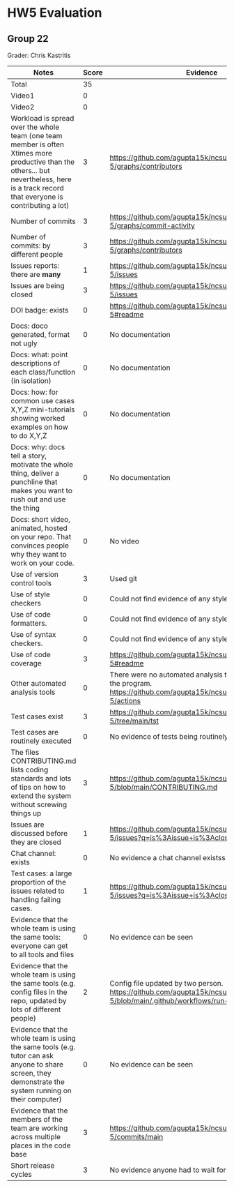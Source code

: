 # HW5 Evaluation  
## Group 22  
Grader: Chris Kastritis
  

|Notes|Score|Evidence|
|-----|-----|--------|
|Total|35||
|Video1|0|| 
|Video2|0||
|Workload is spread over the whole team (one team member is often Xtimes more productive than the others... but nevertheless, here is a track record that everyone is contributing a lot)|3|https://github.com/agupta15k/ncsu_se_fall22_22_hw2-5/graphs/contributors |
|Number of commits|3|https://github.com/agupta15k/ncsu_se_fall22_22_hw2-5/graphs/commit-activity |
|Number of commits: by different people|3|https://github.com/agupta15k/ncsu_se_fall22_22_hw2-5/graphs/contributors |
|Issues reports: there are **many**|1|https://github.com/agupta15k/ncsu_se_fall22_22_hw2-5/issues |
|Issues are being closed|3|https://github.com/agupta15k/ncsu_se_fall22_22_hw2-5/issues |
|DOI badge: exists|0|https://github.com/agupta15k/ncsu_se_fall22_22_hw2-5#readme |
|Docs: doco generated, format not ugly |0|No documentation|
|Docs: what: point descriptions of each class/function (in isolation) |0|No documentation|
|Docs: how: for common use cases X,Y,Z mini-tutorials showing worked examples on how to do X,Y,Z|0|No documentation|
|Docs: why: docs tell a story, motivate the whole thing, deliver a punchline that makes you want to rush out and use the thing|0|No documentation|
|Docs: short video, animated, hosted on your repo. That convinces people why they want to work on your code.|0|No video|
|Use of version control tools|3|Used git|
|Use of style checkers |0|Could not find evidence of any style checker|
|Use of code formatters. |0|Could not find evidence of any style checker|
|Use of syntax checkers. |0|Could not find evidence of any style checker|
|Use of code coverage |3|https://github.com/agupta15k/ncsu_se_fall22_22_hw2-5#readme|
|Other automated analysis tools|0|There were no automated analysis tools, only running the program. https://github.com/agupta15k/ncsu_se_fall22_22_hw2-5/actions |
|Test cases exist|3|https://github.com/agupta15k/ncsu_se_fall22_22_hw2-5/tree/main/tst |
|Test cases are routinely executed|0|No evidence of tests being routinely run|
|The files CONTRIBUTING.md lists coding standards and lots of tips on how to extend the system without screwing things up|3|https://github.com/agupta15k/ncsu_se_fall22_22_hw2-5/blob/main/CONTRIBUTING.md |
|Issues are discussed before they are closed|1|https://github.com/agupta15k/ncsu_se_fall22_22_hw2-5/issues?q=is%3Aissue+is%3Aclosed |
|Chat channel: exists|0|No evidence a chat channel existss|
|Test cases: a large proportion of the issues related to handling failing cases.|1|https://github.com/agupta15k/ncsu_se_fall22_22_hw2-5/issues?q=is%3Aissue+is%3Aclosed |
|Evidence that the whole team is using the same tools: everyone can get to all tools and files|0|No evidence can be seen |
|Evidence that the whole team is using the same tools (e.g. config files in the repo, updated by lots of different people)|2|Config file updated by two person. https://github.com/agupta15k/ncsu_se_fall22_22_hw2-5/blob/main/.github/workflows/run-test.yml |
|Evidence that the whole team is using the same tools (e.g. tutor can ask anyone to share screen, they demonstrate the system running on their computer)|0|No evidence can be seen |
|Evidence that the members of the team are working across multiple places in the code base|3|https://github.com/agupta15k/ncsu_se_fall22_22_hw2-5/commits/main |
|Short release cycles|3|No evidence anyone had to wait for others to work.|
